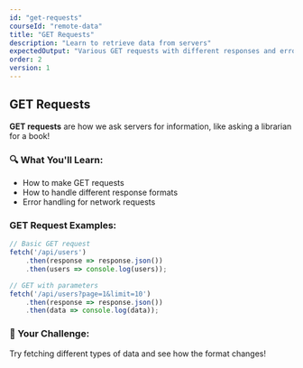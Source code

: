 ```yaml
---
id: "get-requests"
courseId: "remote-data"
title: "GET Requests"
description: "Learn to retrieve data from servers"
expectedOutput: "Various GET requests with different responses and error handling"
order: 2
version: 1
---
```


## GET Requests

**GET requests** are how we ask servers for information, like asking a librarian for a book!

### 🔍 What You'll Learn:

- How to make GET requests
- How to handle different response formats
- Error handling for network requests

### GET Request Examples:

```javascript
// Basic GET request
fetch('/api/users')
    .then(response => response.json())
    .then(users => console.log(users));

// GET with parameters
fetch('/api/users?page=1&limit=10')
    .then(response => response.json())
    .then(data => console.log(data));
```

### 🌟 Your Challenge:

Try fetching different types of data and see how the format changes!